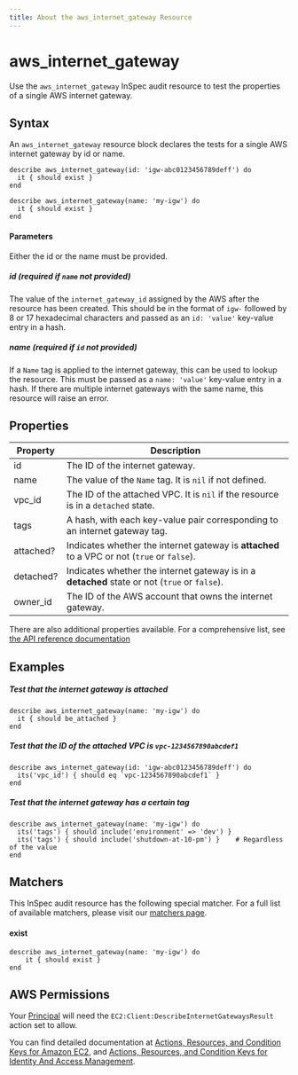 ```yaml
---
title: About the aws_internet_gateway Resource
---
```


# aws\_internet\_gateway

Use the `aws_internet_gateway` InSpec audit resource to test the properties of a single AWS internet gateway.

## Syntax

An `aws_internet_gateway` resource block declares the tests for a single AWS internet gateway by id or name.

    describe aws_internet_gateway(id: 'igw-abc0123456789deff') do
      it { should exist }
    end 

    describe aws_internet_gateway(name: 'my-igw') do
      it { should exist }
    end

#### Parameters

Either the id or the name must be provided.

##### id _(required if `name` not provided)_

The value of the `internet_gateway_id` assigned by the AWS after the resource has been created.
This should be in the format of `igw-` followed by 8 or 17 hexadecimal characters and passed as an `id: 'value'` key-value entry in a hash.

##### name _(required if `id` not provided)_

If a `Name` tag is applied to the internet gateway, this can be used to lookup the resource.
This must be passed as a `name: 'value'` key-value entry in a hash.
If there are multiple internet gateways with the same name, this resource will raise an error.

## Properties

|Property            | Description |
| ---                | --- |
|id                  | The ID of the internet gateway. |
|name                | The value of the `Name` tag. It is `nil` if not defined. |
|vpc\_id             | The ID of the attached VPC. It is `nil` if the resource is in a `detached` state. |
|tags                | A hash, with each key-value pair corresponding to an internet gateway tag. |
|attached?           | Indicates whether the internet gateway is **attached** to a VPC or not (`true` or `false`). |
|detached?           | Indicates whether the internet gateway is in a **detached** state or not (`true` or `false`). |
|owner_id            | The ID of the AWS account that owns the internet gateway.|

There are also additional properties available. For a comprehensive list, see [the API reference documentation](https://docs.aws.amazon.com/AWSEC2/latest/APIReference/API_InternetGateway.html)

## Examples

##### Test that the internet gateway is attached

    describe aws_internet_gateway(name: 'my-igw') do
      it { should be_attached }
    end
    
##### Test that the ID of the attached VPC is `vpc-1234567890abcdef1`

    describe aws_internet_gateway(id: 'igw-abc0123456789deff') do
      its('vpc_id') { should eq `vpc-1234567890abcdef1` }
    end
    
##### Test that the internet gateway has a certain tag

    describe aws_internet_gateway(name: 'my-igw') do
      its('tags') { should include('environment' => 'dev') }
      its('tags') { should include('shutdown-at-10-pm') }    # Regardless of the value
    end
    
## Matchers

This InSpec audit resource has the following special matcher. For a full list of available matchers, please visit our [matchers page](https://www.inspec.io/docs/reference/matchers/).

   
#### exist

    describe aws_internet_gateway(name: 'my-igw') do
        it { should exist }
    end
    
## AWS Permissions

Your [Principal](https://docs.aws.amazon.com/IAM/latest/UserGuide/intro-structure.html#intro-structure-principal) will need the `EC2:Client:DescribeInternetGatewaysResult` action set to allow.

You can find detailed documentation at [Actions, Resources, and Condition Keys for Amazon EC2](https://docs.aws.amazon.com/IAM/latest/UserGuide/list_amazonec2.html), and [Actions, Resources, and Condition Keys for Identity And Access Management](https://docs.aws.amazon.com/IAM/latest/UserGuide/list_identityandaccessmanagement.html).
